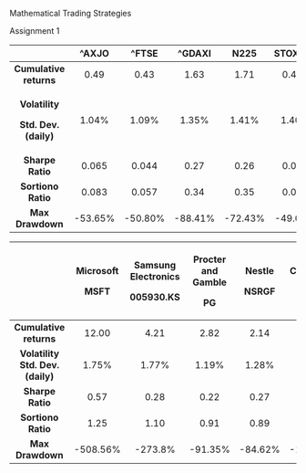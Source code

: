 Mathematical Trading Strategies

Assignment 1


||^AXJO|^FTSE|^GDAXI|N225|STOX50E|
| :-: | :-: | :-: | :-: | :-: | :-: |
|**Cumulative returns**|0\.49|0\.43|1\.63|1\.71|0\.444|
|<p>**Volatility**</p><p>**Std. Dev.(daily)**</p>|1\.04%|1\.09%|1\.35%|1\.41%|1\.40%|
|**Sharpe Ratio**|0\.065|0\.044|0\.27|0\.26|0\.039|
|**Sortiono Ratio**|0\.083|0\.057|0\.34|0\.35|0\.051|
|**Max Drawdown**|-53.65%|-50.80%|-88.41%|-72.43%|-49.02%|



||<p>Microsoft</p><p>**MSFT**</p>|<p>Samsung Electronics</p><p>**005930.KS**</p>|<p>Procter and Gamble</p><p>**PG**</p>|<p>Nestle</p><p>**NSRGF**</p>|<p>Coca Cola</p><p>**KO**</p>|
| :-: | :-: | :-: | :-: | :-: | :-: |
|**Cumulative returns**|12\.00|4\.21|2\.82|2\.14|2\.39|
|**Volatility<br>Std. Dev.(daily)**|1\.75%|1\.77%|1\.19%|1\.28%|1\.80%|
|**Sharpe Ratio**|0\.57|0\.28|0\.22|0\.27|0\.16|
|**Sortiono Ratio**|1\.25|1\.10|0\.91|0\.89|0\.95|
|**Max Drawdown**|-508.56%|-273.8%|-91.35%|-84.62%|-106.11%|
